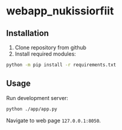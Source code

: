 # webapp_nukissiorfiit

## Installation

1) Clone repository from github
2) Install required modules:
```bash
python -m pip install -r requirements.txt
```

## Usage
Run development server:
```bash
python ./app/app.py
```
Navigate to web page `127.0.0.1:8050`.

